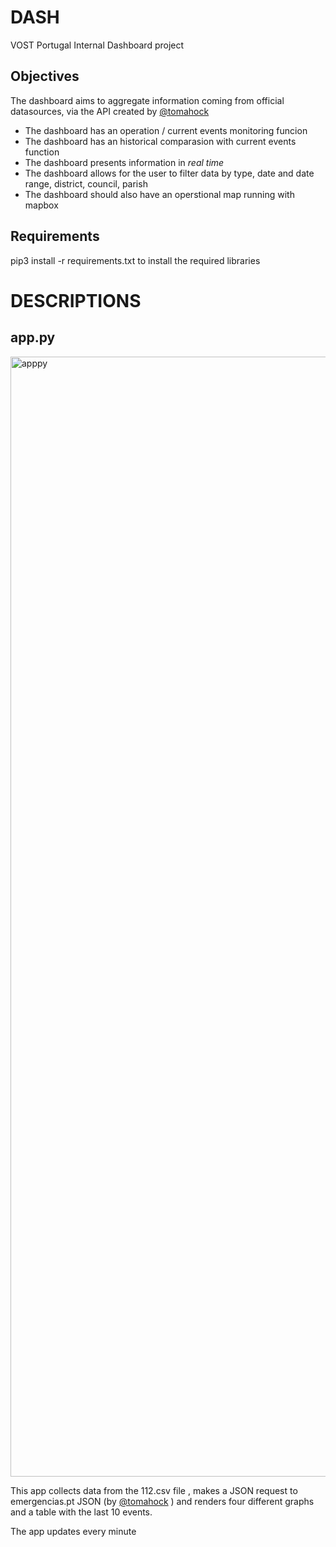 # DASH
VOST Portugal Internal Dashboard project
## Objectives 

The dashboard aims to aggregate information coming from official datasources, via the API created by [@tomahock](https://github.com/tomahock)
- The dashboard has an operation / current events monitoring funcion 
- The dashboard has an historical comparasion with current events function 
- The dashboard presents information in *real time*
- The dashboard allows for the user to filter data by type, date and date range, district, council, parish 
- The dashboard should also have an operstional map running with mapbox 

## Requirements 
pip3 install -r requirements.txt to install the required libraries

# DESCRIPTIONS 

## app.py 
<img width="1792" alt="apppy" src="https://user-images.githubusercontent.com/34355337/123448393-c501a580-d5d2-11eb-9f4d-8148b8c2fcf6.png">

This app collects data from the 112.csv file , makes a JSON request to emergencias.pt JSON (by [@tomahock](https://github.com/tomahock) ) and renders four different graphs and a table with the last 10 events. 

The app updates every minute 
